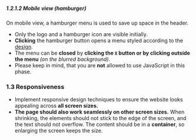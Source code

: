 

##### 1.2.1.2 Mobile view (hamburger)

On mobile view, a hamburger menu is used to save up space in the header.

- Only the logo and a hamburger icon are visible initially.
- **Clicking** the hamburger button opens a menu styled according to the [design](./media/phase-1/design/design-hamburger.png).
- The menu can be **closed** by **clicking the `X` button or by clicking outside the menu** _(on the blurred background)_.
- Please keep in mind, that you are **not** allowed to use JavaScript in this phase.

### 1.3 Responsiveness

- Implement responsive design techniques to ensure the website looks appealing across **all screen sizes.**
- **The page should also work seamlessly on other screen sizes.** When shrinking, the elements should not stick to the edge of the screen, and the text should not overflow. The content should be in a **container**, so enlarging the screen keeps the size.
